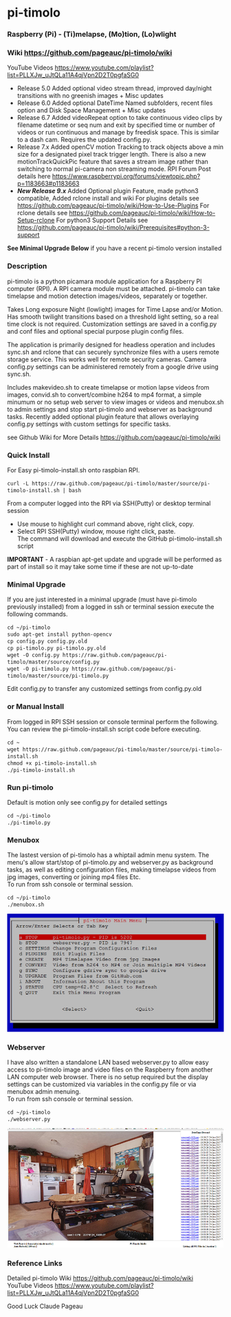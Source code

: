 # pi-timolo
### Raspberry (Pi) - (Ti)melapse, (Mo)tion, (Lo)wlight
### Wiki https://github.com/pageauc/pi-timolo/wiki     
YouTube Videos https://www.youtube.com/playlist?list=PLLXJw_uJtQLa11A4qjVpn2D2T0pgfaSG0

* Release 5.0 Added optional video stream thread, improved day/night transitions with no greenish images + Misc updates
* Release 6.0 Added optional DateTime Named subfolders, recent files option and Disk Space Management + Misc updates 
* Release 6.7 Added videoRepeat option to take continuous video clips by filename datetime or seq num and exit by
specified time or number of videos or run continuous and manage by freedisk space. This is similar to a dash cam.  Requires the updated config.py.   
* Release 7.x Added openCV motion Tracking to track objects above a min size for a designated pixel track trigger length.
There is also a new motionTrackQuickPic feature that saves a stream image rather than switching to normal pi-camera non streaming mode.
RPI Forum Post details here https://www.raspberrypi.org/forums/viewtopic.php?p=1183663#p1183663   
* ***New Release 9.x*** Added Optional plugin Feature, made python3 compatible, Added rclone install and wiki
For plugins details see https://github.com/pageauc/pi-timolo/wiki/How-to-Use-Plugins
For rclone details see https://github.com/pageauc/pi-timolo/wiki/How-to-Setup-rclone
For python3 Support Details see https://github.com/pageauc/pi-timolo/wiki/Prerequisites#python-3-support

**See Minimal Upgrade Below** if you have a recent pi-timolo version installed

### Description
pi-timolo is a python picamara module application for a Raspberry PI computer (RPI).
A RPI camera module must be attached. pi-timolo can take timelapse and motion detection
images/videos, separately or together. 

Takes Long exposure Night (lowlight) images for Time Lapse and/or Motion. Has smooth twilight transitions based on a threshold light
setting, so a real time clock is not required. Customization settings are saved in a config.py and conf files and optional special
purpose plugin config files.

The application is primarily designed for headless operation and includes sync.sh and rclone that
can securely synchronize files with a users remote storage service. This works well for remote security
cameras. Camera config.py settings can be administered remotely from a google drive using sync.sh.

Includes makevideo.sh to create timelapse or motion lapse videos from images, convid.sh to convert/combine 
h264 to mp4 format, a simple minumum or no setup web server to view images or videos and menubox.sh 
to admin settings and stop start pi-timolo and webserver as background tasks. Recently added
optional plugin feature that allows overlaying config.py settings with custom settings for
specific tasks.  
        
see Github Wiki for More Details https://github.com/pageauc/pi-timolo/wiki    
 
### Quick Install
For Easy pi-timolo-install.sh onto raspbian RPI. 

    curl -L https://raw.github.com/pageauc/pi-timolo/master/source/pi-timolo-install.sh | bash

From a computer logged into the RPI via SSH(Putty) or desktop terminal session  
* Use mouse to highlight curl command above, right click, copy.  
* Select RPI SSH(Putty) window, mouse right click, paste.   
The command will download and execute the GitHub pi-timolo-install.sh script   

**IMPORTANT** - A raspbian apt-get update and upgrade will be performed as part of install
so it may take some time if these are not up-to-date       

### Minimal Upgrade
If you are just interested in a minimal upgrade (must have pi-timolo previously installed)
from a logged in ssh or terminal session execute the following commands.  

    cd ~/pi-timolo
    sudo apt-get install python-opencv
    cp config.py config.py.old
    cp pi-timolo.py pi-timolo.py.old
    wget -O config.py https://raw.github.com/pageauc/pi-timolo/master/source/config.py
    wget -O pi-timolo.py https://raw.github.com/pageauc/pi-timolo/master/source/pi-timolo.py    
    
Edit config.py to transfer any customized settings from config.py.old  
    
### or Manual Install   
From logged in RPI SSH session or console terminal perform the following. You can review
the pi-timolo-install.sh script code before executing.

    cd ~
    wget https://raw.github.com/pageauc/pi-timolo/master/source/pi-timolo-install.sh
    chmod +x pi-timolo-install.sh
    ./pi-timolo-install.sh
    
### Run pi-timolo 
Default is motion only see config.py for detailed settings   
    
    cd ~/pi-timolo
    ./pi-timolo.py   
 
### Menubox
The lastest version of pi-timolo has a whiptail admin menu system. The menu's allow
start/stop of pi-timolo.py and webserver.py as background tasks, as well as
editing configuration files, making timelapse videos from jpg images, converting or joining mp4 files Etc.    
To run from ssh console or terminal session.

    cd ~/pi-timolo
    ./menubox.sh

![menubox main menu](menubox.png)
 
### Webserver
I have also written a standalone LAN based webserver.py to allow easy access to pi-timolo image and video files
on the Raspberry from another LAN computer web browser.  There is no setup required but the display
settings can be customized via variables in the config.py file or via menubox admin menuing.   
To run from ssh console or terminal session.
    
    cd ~/pi-timolo
    ./webserver.py

![webserver browser screen shot](webserver.png)
 
### Reference Links  
Detailed pi-timolo Wiki https://github.com/pageauc/pi-timolo/wiki  
YouTube Videos https://www.youtube.com/playlist?list=PLLXJw_uJtQLa11A4qjVpn2D2T0pgfaSG0
 
Good Luck
Claude Pageau 
